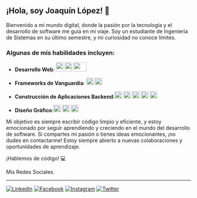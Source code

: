 ## ¡Hola, soy Joaquín López! 👋

Bienvenido a mi mundo digital, donde la pasión por la tecnología y el desarrollo de software me guía en mi viaje. Soy un estudiante de Ingeniería de Sistemas en su último semestre, y mi curiosidad no conoce límites.
### Algunas de mis habilidades incluyen:

- **Desarrollo Web**: <img src="https://upload.wikimedia.org/wikipedia/commons/thumb/6/61/HTML5_logo_and_wordmark.svg/512px-HTML5_logo_and_wordmark.svg.png" width="20" height="25">  <img src="https://upload.wikimedia.org/wikipedia/commons/thumb/d/d5/CSS3_logo_and_wordmark.svg/1200px-CSS3_logo_and_wordmark.svg.png" width="20" height="25"> <img src="https://logos-world.net/wp-content/uploads/2023/02/JavaScript-Logo.png" width="35" height="25"> 
- **Frameworks de Vanguardia**:  <img src="https://upload.wikimedia.org/wikipedia/commons/thumb/c/cf/Angular_full_color_logo.svg/2048px-Angular_full_color_logo.svg.png" width="20" height="20"> <img src="https://upload.wikimedia.org/wikipedia/commons/thumb/a/a7/React-icon.svg/539px-React-icon.svg.png" width="20" height="20">

- **Construcción de Aplicaciones Backend**:<img src="https://cdn-icons-png.flaticon.com/512/919/919825.png" width="20" height="20">  <img src="https://upload.wikimedia.org/wikipedia/commons/thumb/2/27/PHP-logo.svg/2560px-PHP-logo.svg.png" width="20" height="20">  <img src="https://cdn.icon-icons.com/icons2/2699/PNG/512/sqlite_logo_icon_169724.png" width="20" height="20"> <img src="https://seeklogo.com/images/M/mongodb-logo-D13D67C930-seeklogo.com.png" width="20" height="20">  <img src="https://mariadb.com/wp-content/uploads/2019/11/mariadb-logo-vert_blue-transparent.png" width="20" height="20"> 
- **Diseño Gráfico**:<img src="https://upload.wikimedia.org/wikipedia/commons/thumb/a/af/Adobe_Photoshop_CC_icon.svg/2101px-Adobe_Photoshop_CC_icon.svg.png" width="20" height="20">  <img src="https://upload.wikimedia.org/wikipedia/commons/thumb/f/fb/Adobe_Illustrator_CC_icon.svg/2101px-Adobe_Illustrator_CC_icon.svg.png" width="20" height="20"> <img src="https://i.pinimg.com/originals/17/06/c9/1706c9f16bd08eb5e03f1df3e0a94a1c.png" width="20" height="20">

Mi objetivo es siempre escribir código limpio y eficiente, y estoy emocionado por seguir aprendiendo y creciendo en el mundo del desarrollo de software.
Si compartes mi pasión o tienes ideas emocionantes, ¡no dudes en contactarme! Estoy siempre abierto a nuevas colaboraciones y oportunidades de aprendizaje.

¡Hablemos de código! 💻


Mis Redes Sociales.
***
[![LinkedIn](https://img.shields.io/badge/LinkedIn-Follow-blue?style=for-the-badge&logo=linkedin)](https://www.linkedin.com/in/joaquin-lopez-49374118a/)
[![Facebook](https://img.shields.io/badge/Facebook-Follow-blue?style=for-the-badge&logo=facebook)](https://www.facebook.com/joaquinlopezbx/)
[![Instagram](https://img.shields.io/badge/Instagram-Follow-blue?style=for-the-badge&logo=instagram)](https://www.instagram.com/joaquin_loud/)
[![Twitter](https://img.shields.io/badge/Twitter-Follow-blue?style=for-the-badge&logo=twitter)](https://twitter.com/jxaqxinlo)
